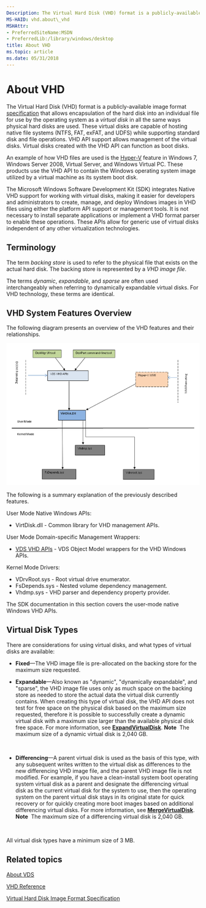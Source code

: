 ```yaml
---
Description: The Virtual Hard Disk (VHD) format is a publicly-available image format specification that allows encapsulation of the hard disk into an individual file for use by the operating system as a virtual disk in all the same ways physical hard disks are used.
MS-HAID: vhd.about\_vhd
MSHAttr:
- PreferredSiteName:MSDN
- PreferredLib:/library/windows/desktop
title: About VHD
ms.topic: article
ms.date: 05/31/2018
---
```


# <span id="vhd.about_vhd"></span>About VHD

The Virtual Hard Disk (VHD) format is a publicly-available image format [specification](https://go.microsoft.com/fwlink/p/?linkid=137171) that allows encapsulation of the hard disk into an individual file for use by the operating system as a *virtual disk* in all the same ways physical hard disks are used. These virtual disks are capable of hosting native file systems (NTFS, FAT, exFAT, and UDFS) while supporting standard disk and file operations. VHD API support allows management of the virtual disks. Virtual disks created with the VHD API can function as boot disks.

An example of how VHD files are used is the [Hyper-V](https://go.microsoft.com/fwlink/p/?linkid=128149) feature in Windows 7, Windows Server 2008, Virtual Server, and Windows Virtual PC. These products use the VHD API to contain the Windows operating system image utilized by a virtual machine as its system boot disk.

The Microsoft Windows Software Development Kit (SDK) integrates Native VHD support for working with virtual disks, making it easier for developers and administrators to create, manage, and deploy Windows images in VHD files using either the platform API support or management tools. It is not necessary to install separate applications or implement a VHD format parser to enable these operations. These APIs allow for generic use of virtual disks independent of any other virtualization technologies.

## <span id="Terminology"></span><span id="terminology"></span><span id="TERMINOLOGY"></span>Terminology

The term *backing store* is used to refer to the physical file that exists on the actual hard disk. The backing store is represented by a *VHD image file*.

The terms *dynamic*, *expandable*, and *sparse* are often used interchangeably when referring to dynamically expandable virtual disks. For VHD technology, these terms are identical.

## <span id="VHD_System_Features_Overview"></span><span id="vhd_system_features_overview"></span><span id="VHD_SYSTEM_FEATURES_OVERVIEW"></span>VHD System Features Overview

The following diagram presents an overview of the VHD features and their relationships.

![vhd block diagram](images/vhd.png)

The following is a summary explanation of the previously described features.

User Mode Native Windows APIs:

-   VirtDisk.dll - Common library for VHD management APIs.

User Mode Domain-specific Management Wrappers:

-   [VDS VHD APIs](https://docs.microsoft.com/windows/desktop/VDS/about-vds) - VDS Object Model wrappers for the VHD Windows APIs.

Kernel Mode Drivers:

-   VDrvRoot.sys - Root virtual drive enumerator.
-   FsDepends.sys - Nested volume dependency management.
-   Vhdmp.sys - VHD parser and dependency property provider.

The SDK documentation in this section covers the user-mode native Windows VHD APIs.

## <span id="Virtual_Disk_Types"></span><span id="virtual_disk_types"></span><span id="VIRTUAL_DISK_TYPES"></span>Virtual Disk Types

There are considerations for using virtual disks, and what types of virtual disks are available:

-   **Fixed**—The VHD image file is pre-allocated on the backing store for the maximum size requested.
-   **Expandable**—Also known as "dynamic", "dynamically expandable", and "sparse", the VHD image file uses only as much space on the backing store as needed to store the actual data the virtual disk currently contains. When creating this type of virtual disk, the VHD API does not test for free space on the physical disk based on the maximum size requested, therefore it is possible to successfully create a dynamic virtual disk with a maximum size larger than the available physical disk free space. For more information, see [**ExpandVirtualDisk**](https://msdn.microsoft.com/library/Dd323664(v=VS.85).aspx).
    **Note**  The maximum size of a dynamic virtual disk is 2,040 GB.

     

-   **Differencing**—A parent virtual disk is used as the basis of this type, with any subsequent writes written to the virtual disk as differences to the new differencing VHD image file, and the parent VHD image file is not modified. For example, if you have a clean-install system boot operating system virtual disk as a parent and designate the differencing virtual disk as the current virtual disk for the system to use, then the operating system on the parent virtual disk stays in its original state for quick recovery or for quickly creating more boot images based on additional differencing virtual disks. For more information, see [**MergeVirtualDisk**](https://msdn.microsoft.com/library/Dd323676(v=VS.85).aspx).
    **Note**  The maximum size of a differencing virtual disk is 2,040 GB.

     

All virtual disk types have a minimum size of 3 MB.

## <span id="related_topics"></span>Related topics

[About VDS](https://docs.microsoft.com/windows/desktop/VDS/about-vds)

[VHD Reference](vhd-reference.md)

[Virtual Hard Disk Image Format Specification](https://go.microsoft.com/fwlink/p/?linkid=137171)

 

 



